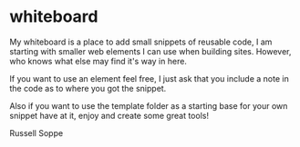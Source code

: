 # whiteboard

My whiteboard is a place to add small snippets of reusable code, I am starting with smaller web elements I can use when building sites. However, who knows what else may find it's way in here. 

If you want to use an element feel free, I just ask that you include a note in the code as to where you got the snippet.

Also if you want to use the template folder as a starting base for your own snippet have at it, enjoy and create some great tools!

Russell Soppe
